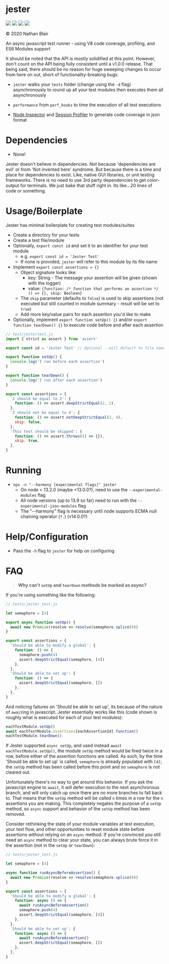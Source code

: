 # jester

[![](https://github.com/sonicoriginalsoftware/jester/workflows/deploy/badge.svg?job=test)](https://github.com/sonicoriginalsoftware/jester/actions)
[![](https://github.com/sonicoriginalsoftware/jester/workflows/deploy/badge.svg?job=coverage)](https://github.com/sonicoriginalsoftware/jester/actions)
[![](https://github.com/sonicoriginalsoftware/jester/workflows/deploy/badge.svg?job=publish)](https://github.com/sonicoriginalsoftware/jester/actions)
[![](https://github.com/sonicoriginalsoftware/jester/workflows/deploy/badge.svg?job=document)](https://github.com/sonicoriginalsoftware/jester/actions)

© 2020 Nathan Blair

An async javascript test runner - using V8 code coverage, profiling, and ES6 Modules support

It should be noted that the API is mostly solidified at this point. However, don't count on the API being fully consistent until a v1.0.0 release. That being said, there should be no reason for huge sweeping changes to occur from here on out, short of functionality-breaking bugs.

- `jester` walks your `tests` folder (change using the `-d` flag) asynchronously to round up all your test modules then executes them all asynchronously

- `performance` from `perf_hooks` to time the execution of all test executions

- [Node Inspector](https://nodejs.org/api/inspector.html#inspector_class_inspector_session) and [Session Profiler](https://chromedevtools.github.io/devtools-protocol/v8/Profiler) to generate code coverage in json format

# Dependencies

- None!

Jester doesn't believe in dependencies. Not because 'dependencies are evil' or from 'Not invented here' syndrome. But because there is a time and place for dependencies to exist. Like, native GUI libraries, or unit testing frameworks. There is no need to use 3rd party dependencies to get color-output for terminals. We just bake that stuff right in. Its like...20 lines of code or something.

# Usage/Boilerplate

Jester has minimal boilerplate for creating test modules/suites

- Create a directory for your tests
- Create a test file/module
- Optionally, `export const id` and set it to an identifier for your test module
  - e.g. `export const id = 'Jester Test'`
  - If none is provided, `jester` will refer to this module by its file name
- Implement `export const assertions = {}`
  - Object signature looks like:
    - key: String - The message your assertion will be given (shown with the logger)
    - value: `{function: /* function that performs an assertion */ () => {}, skip: Boolean}`
  - The `skip` parameter (defaults to `false`) is used to skip assertions (not executed but still counted in module summary - result will be set to `true`)
  - Add more key/value pairs for each assertion you'd like to make
- Optionally, implement `export function setUp() {}` and/or `export function tearDown() {}` to execute code before and after each assertion

```javascript
// test/jestertest.js
import { strict as assert } from 'assert'

export const id = 'Jester Test' // Optional - will default to file name if not present

export function setUp() {
  console.log('I run before each assertion')
}

export function tearDown() {
  console.log('I run after each assertion')
}

export const assertions = {
  '2 should be equal to 2': {
    function: () => assert.deepStrictEqual(2, 2),
  },
  '2 should not be equal to 4': {
    function: () => assert.notDeepStrictEqual(2, 4),
    skip: false,
  },
  'This test should be skipped': {
    function: () => assert.throws(() => {}),
    skip: true,
  },
}
```

# Running

- `npx -n "--harmony [experimental flags]" jester`
  - On node < 13.2.0 (maybe <13.0.0?), need to use the `--experimental-modules` flag
  - All node versions (up to 13.9 so far) need to run with the `--experimental-json-modules` flag
  - The "--harmony" flag is necessary until node supports ECMA null chaining operator (`?.`) (v14.0.0?)

# Help/Configuration

- Pass the `-h` flag to `jester` for help on configuring

# FAQ

> **Why can't `setUp` and `tearDown` methods be marked as async?**

If you're using something like the following:

```javascript
// tests/jester_test.js

let semaphore = [4]

export async function setUp() {
  await new Promise(resolve => resolve(semaphore.splice(0))
}

export const assertions = {
  'Should be able to modify a global': {
    function: () => {
      semaphore.push(4)
      assert.deepStrictEqual(semaphore, [4])
    },
  },
  'Should be able to set up': {
    function: () => {
      assert.deepStrictEqual(semaphore, [])
    },
  },
}
```

And noticing failures on 'Should be able to set up', its because of the nature of `await`ing in javascript. Jester essentially works like this (code shown is roughly what is executed for each of your test modules):

```javascript
eachTestModule.setUp()
await eachTestModule.assertions[eachAssertionId].function()
eachTestModule.tearDown()
```

If Jester supported `async setUp`, and used instead `await eachTestModule.setUp()`, the module `setUp` method would be fired twice in a row, before either of the assertion functions are called. As such, by the time 'Should be able to set up' is called, `semaphore` is already populated with `[4]`; the `setUp` method has been called before this point and so `semaphore` is not cleared out.

Unfortunately there's no way to get around this behavior. If you ask the javascript engine to `await`, it will defer execution to the next asynchronous branch, and will only catch up once there are no more branches to fall back to. That means that the `setUp` method will be called `n` times in a row for the `n` assertions you are making. This completely negates the purpose of a `setUp` method, so `async` support and behavior of the `setUp` method has been removed.

Consider rethinking the state of your module variables at test execution, your test flow, and other opportunities to reset module state before assertions without relying on an `async` method. If you're convinced you still need an `async` method to clear your state, you can always brute force it in the assertion (not in the `setUp` or `tearDown`):

```javascript
// tests/jester_test.js

let semaphore = [4]

async function runAsyncBeforeAssertion() {
  await new Promise(resolve => resolve(semaphore.splice(0))
}

export const assertions = {
  'Should be able to modify a global': {
    function: async () => {
      await runAsyncBeforeAssertion()
      semaphore.push(4)
      assert.deepStrictEqual(semaphore, [4])
    },
  },
  'Should be able to set up': {
    function: async () => {
      await runAsyncBeforeAssertion()
      assert.deepStrictEqual(semaphore, [])
    },
  },
}
```

